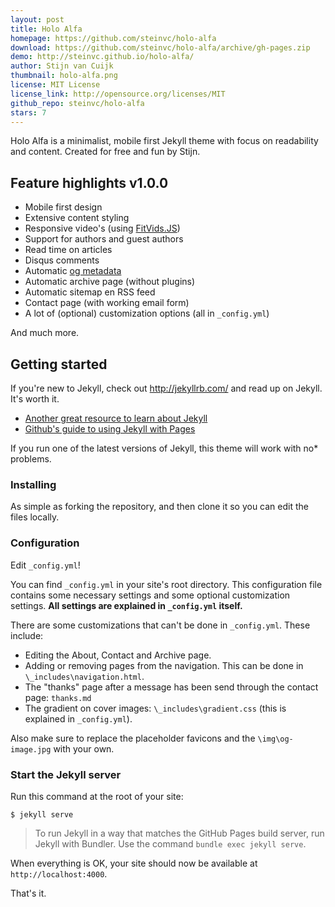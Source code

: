 ```yaml
---
layout: post
title: Holo Alfa
homepage: https://github.com/steinvc/holo-alfa
download: https://github.com/steinvc/holo-alfa/archive/gh-pages.zip
demo: http://steinvc.github.io/holo-alfa/
author: Stijn van Cuijk
thumbnail: holo-alfa.png
license: MIT License
license_link: http://opensource.org/licenses/MIT
github_repo: steinvc/holo-alfa
stars: 7
---
```


Holo Alfa is a minimalist, mobile first Jekyll theme with focus on
readability and content. Created for free and fun by Stijn.

## Feature highlights v1.0.0 ##

* Mobile first design
* Extensive content styling
* Responsive video's (using [FitVids.JS](http://fitvidsjs.com/))
* Support for authors and guest authors
* Read time on articles
* Disqus comments
* Automatic [og metadata](http://ogp.me/)
* Automatic archive page (without plugins)
* Automatic sitemap en RSS feed
* Contact page (with working email form)
* A lot of (optional) customization options (all in `_config.yml`)

And much more.

## Getting started ##

If you're new to Jekyll, check out http://jekyllrb.com/ and read up on
Jekyll. It's worth it.

* [Another great resource to learn about Jekyll](http://www.smashingmagazine.com/2014/08/build-blog-jekyll-github-pages/)
* [Github's guide to using Jekyll with Pages](https://help.github.com/articles/using-jekyll-with-pages/)

If you run one of the latest versions of Jekyll, this theme will work
with no* problems.

### Installing ##

As simple as forking the repository, and then clone it so you can edit
the files locally.

### Configuration ###

Edit `_config.yml`!

You can find `_config.yml` in your site's root directory. This
configuration file contains some necessary settings and some optional
customization settings. **All settings are explained in `_config.yml`
itself.**

There are some customizations that can't be done in `_config.yml`.
These include:

* Editing the About, Contact and Archive page.
* Adding or removing pages from the navigation. This can be done in `\_includes\navigation.html`.
* The "thanks" page after a message has been send through the contact page: `thanks.md`
* The gradient on cover images: `\_includes\gradient.css` (this is explained in `_config.yml`).

Also make sure to replace the placeholder favicons and the
`\img\og-image.jpg` with your own.

### Start the Jekyll server ###

Run this command at the root of your site:

```
$ jekyll serve
```

> To run Jekyll in a way that matches the GitHub Pages build server,
> run Jekyll with Bundler. Use the command `bundle exec jekyll serve`.

When everything is OK, your site should now be available at
`http://localhost:4000`.

That's it.
